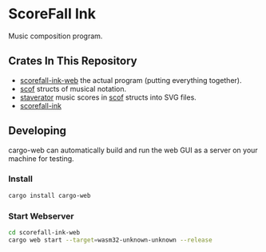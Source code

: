 # ScoreFall Ink
Music composition program.

## Crates In This Repository
- [scorefall-ink-web](https://github.com/scorefall/scorefall-ink/tree/master/sfink-web)
  the actual program (putting everything together).
- [scof](https://github.com/scorefall/scorefall-ink/tree/master/scof)
  structs of musical notation.
- [staverator](https://github.com/scorefall/scorefall-ink/tree/master/staverator) music scores in [scof](https://github.com/scorefall/scorefall-ink/tree/master/scof) structs into SVG files.
- [scorefall-ink](https://github.com/scorefall/scorefall-ink/tree/master/scorefall-ink)

## Developing
cargo-web can automatically build and run the web GUI as a server on
your machine for testing.

### Install
```bash
cargo install cargo-web
```

### Start Webserver
```bash
cd scorefall-ink-web
cargo web start --target=wasm32-unknown-unknown --release
```
